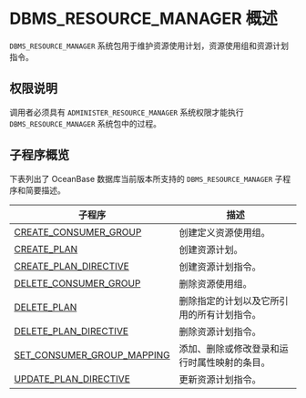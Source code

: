 DBMS_RESOURCE_MANAGER 概述 
=============================================

`DBMS_RESOURCE_MANAGER` 系统包用于维护资源使用计划，资源使用组和资源计划指令。

权限说明 
-------------------------

调用者必须具有 `ADMINISTER_RESOURCE_MANAGER` 系统权限才能执行 `DBMS_RESOURCE_MANAGER` 系统包中的过程。

子程序概览 
--------------------------

下表列出了 OceanBase 数据库当前版本所支持的 `DBMS_RESOURCE_MANAGER` 子程序和简要描述。


|                                   子程序                                    |           描述           |
|--------------------------------------------------------------------------|------------------------|
| [CREATE_CONSUMER_GROUP](../1.DBMS_RESOURCE_MANAGER/2.CREATE_CONSUMER_GROUP.md)      | 创建定义资源使用组。             |
| [CREATE_PLAN](../1.DBMS_RESOURCE_MANAGER/3.CREATE_PLAN.md)                | 创建资源计划。                |
| [CREATE_PLAN_DIRECTIVE](../1.DBMS_RESOURCE_MANAGER/4.CREATE_PLAN_DIRECTIVE.md)      | 创建资源计划指令。              |
| [DELETE_CONSUMER_GROUP](../1.DBMS_RESOURCE_MANAGER/5.DELETE_CONSUMER_GROUP.md)      | 删除资源使用组。               |
| [DELETE_PLAN](../1.DBMS_RESOURCE_MANAGER/6.DELETE_PLAN.md)                | 删除指定的计划以及它所引用的所有计划指令。  |
| [DELETE_PLAN_DIRECTIVE](../1.DBMS_RESOURCE_MANAGER/7.DELETE_PLAN_DIRECTIVE.md)      | 删除资源计划指令。              |
| [SET_CONSUMER_GROUP_MAPPING](../1.DBMS_RESOURCE_MANAGER/8.SET_CONSUMER_GROUP_MAPPING.md) | 添加、删除或修改登录和运行时属性映射的条目。 |
| [UPDATE_PLAN_DIRECTIVE](../1.DBMS_RESOURCE_MANAGER/9.UPDATE_PLAN_DIRECTIVE.md)      | 更新资源计划指令。              |


